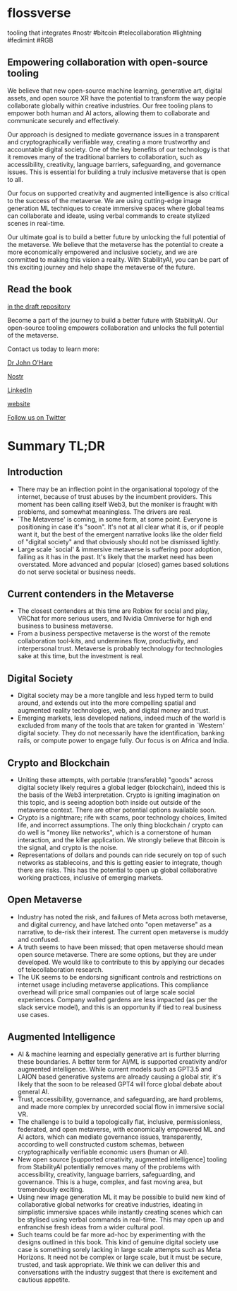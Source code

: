 # flossverse 
tooling that integrates #nostr #bitcoin #telecollaboration #lightning #fedimint #RGB

## Empowering collaboration with open-source tooling

We believe that new open-source machine learning, generative art, digital assets, and open source XR have the potential to transform the way people collaborate globally within creative industries. Our free tooling plans to empower both human and AI actors, allowing them to collaborate and communicate securely and effectively.

Our approach is designed to mediate governance issues in a transparent and cryptographically verifiable way, creating a more trustworthy and accountable digital society. One of the key benefits of our technology is that it removes many of the traditional barriers to collaboration, such as accessibility, creativity, language barriers, safeguarding, and governance issues. This is essential for building a truly inclusive metaverse that is open to all.

Our focus on supported creativity and augmented intelligence is also critical to the success of the metaverse. We are using cutting-edge image generation ML techniques to create immersive spaces where global teams can collaborate and ideate, using verbal commands to create stylized scenes in real-time.

Our ultimate goal is to build a better future by unlocking the full potential of the metaverse. We believe that the metaverse has the potential to create a more economically empowered and inclusive society, and we are committed to making this vision a reality. With StabilityAI, you can be part of this exciting journey and help shape the metaverse of the future.

## Read the book
[in the draft repository](https://github.com/flossverse/product/blob/draft/Book/metaverseBTC.pdf)

Become a part of the journey to build a better future with StabilityAI. Our open-source tooling empowers collaboration and unlocks the full potential of the metaverse. 

Contact us today to learn more: 

[Dr John O'Hare](mailto:flosservse@xrsystems.uk)

[Nostr](https://snort.social/p/npub1hl8jp4rj7ra3gweredd787s2qsx5y9mtw8mnegnj76gjk8tz53fqdcraa9)

[LinkedIn](https://www.linkedin.com/company/flossverse/?)

[website](https://github.com/flossverse)

[Follow us on Twitter](https://twitter.com/flossverse)

# Summary TL;DR
## Introduction
- There may be an inflection point in the organisational topology of the internet, because of trust abuses by the incumbent providers. This moment has been calling itself Web3, but the moniker is fraught with problems, and somewhat meaningless. The drivers are real.
- `The Metaverse' is coming, in some form, at some point. Everyone is positioning in case it's "soon". It's not at all clear what it is, or if people want it, but the best of the emergent narrative looks like the older field of "digital society" and that obviously should not be dismissed lightly.
- Large scale `social' & immersive metaverse is suffering poor adoption, failing as it has in the past. It's likely that the market need has been overstated. More advanced and popular (closed) games based solutions do not serve societal or business needs.

## Current contenders in the Metaverse
- The closest contenders at this time are Roblox for social and play, VRChat for more serious users, and Nvidia Omniverse for high end business to business metaverse.
- From a business perspective metaverse is the worst of the remote collaboration tool-kits, and undermines flow, productivity, and interpersonal trust. Metaverse is probably technology for technologies sake at this time, but the investment is real. 

## Digital Society
- Digital society may be a more tangible and less hyped term to build around, and extends out into the more compelling spatial and augmented reality technologies, web, and digital money and trust.
- Emerging markets, less developed nations, indeed much of the world is excluded from many of the tools that are taken for granted in `Western' digital society. They do not necessarily have the identification, banking rails, or compute power to engage fully. Our focus is on Africa and India.

## Crypto and Blockchain
- Uniting these attempts, with portable (transferable) "goods" across digital society likely requires a global ledger (blockchain), indeed this is the basis of the Web3 interpretation. Crypto is igniting imagination on this topic, and is seeing adoption both inside out outside of the metaverse context. There are other potential options available soon.
- Crypto is a nightmare; rife with scams, poor technology choices, limited life, and incorrect assumptions. The only thing blockchain / crypto can do well is "money like networks", which is a cornerstone of human interaction, and the killer application. We strongly believe that Bitcoin is the signal, and crypto is the noise.
- Representations of dollars and pounds can ride securely on top of such networks as stablecoins, and this is getting easier to integrate, though there are risks. This has the potential to open up global collaborative working practices, inclusive of emerging markets.

## Open Metaverse
- Industry has noted the risk, and failures of Meta across both metaverse, and digital currency, and have latched onto "open metaverse" as a narrative, to de-risk their interest. The current open metaverse is muddy and confused. 
- A truth seems to have been missed; that open metaverse should mean open source metaverse. There are some options, but they are under developed. We would like to contribute to this by applying our decades of telecollaboration research. 
- The UK seems to be endorsing significant controls and restrictions on internet usage including metaverse applications. This compliance overhead will price small companies out of large scale social experiences. Company walled gardens are less impacted (as per the slack service model), and this is an opportunity if tied to real business use cases.

## Augmented Intelligence
- AI & machine learning and especially generative art is further blurring these boundaries. A better term for AI/ML is supported creativity and/or augmented intelligence. While current models such as GPT3.5 and LAION based generative systems are already causing a global stir, it's likely that the soon to be released GPT4 will force global debate about general AI.
- Trust, accessibility, governance, and safeguarding, are hard problems, and made more complex by unrecorded social flow in immersive social VR.
- The challenge is to build a topologically flat, inclusive, permissionless, federated, and open metaverse, with economically empowered ML and AI actors, which can mediate governance issues, transparently, according to well constructed custom schemas, between cryptographically verifiable economic users (human or AI).
- New open source [supported creativity, augmented intelligence] tooling from StabilityAI potentially removes many of the problems with accessibility, creativity, language barriers, safeguarding, and governance. This is a huge, complex, and fast moving area, but tremendously exciting. 
- Using new image generation ML it may be possible to build new kind of collaborative global networks for creative industries, ideating in simplistic immersive spaces while instantly creating scenes which can be stylised using verbal commands in real-time. This may open up and enfranchise fresh ideas from a wider cultural pool.
- Such teams could be far more ad-hoc by experimenting with the designs outlined in this book. This kind of genuine digital society use case is something sorely lacking in large scale attempts such as Meta Horizons. It need not be complex or large scale, but it must be secure, trusted, and task appropriate. We think we can deliver this and conversations with the industry suggest that there is excitement and cautious appetite.


